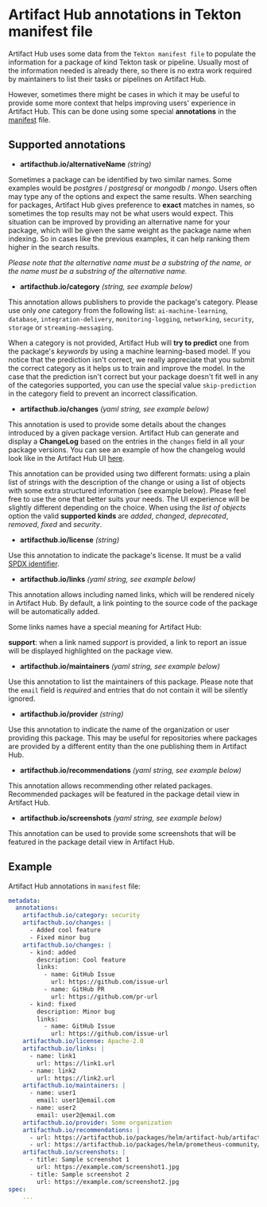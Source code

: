 # Artifact Hub annotations in Tekton manifest file

Artifact Hub uses some data from the `Tekton manifest file` to populate the information for a package of kind Tekton task or pipeline. Usually most of the information needed is already there, so there is no extra work required by maintainers to list their tasks or pipelines on Artifact Hub.

However, sometimes there might be cases in which it may be useful to provide some more context that helps improving users' experience in Artifact Hub. This can be done using some special **annotations** in the [manifest](https://github.com/tektoncd/catalog#catalog-structure) file.

## Supported annotations

- **artifacthub.io/alternativeName** *(string)*

Sometimes a package can be identified by two similar names. Some examples would be *postgres* / *postgresql* or *mongodb* / *mongo*. Users often may type any of the options and expect the same results. When searching for packages, Artifact Hub gives preference to **exact** matches in names, so sometimes the top results may not be what users would expect. This situation can be improved by providing an alternative name for your package, which will be given the same weight as the package name when indexing. So in cases like the previous examples, it can help ranking them higher in the search results.

*Please note that the alternative name must be a substring of the name, or the name must be a substring of the alternative name.*

- **artifacthub.io/category** *(string, see example below)*

This annotation allows publishers to provide the package's category. Please use only *one* category from the following list: `ai-machine-learning`, `database`, `integration-delivery`, `monitoring-logging`, `networking`, `security`, `storage` or `streaming-messaging`.

When a category is not provided, Artifact Hub will **try to predict** one from the package's *keywords* by using a machine learning-based model. If you notice that the prediction isn't correct, we really appreciate that you submit the correct category as it helps us to train and improve the model. In the case that the prediction isn't correct but your package doesn't fit well in any of the categories supported, you can use the special value `skip-prediction` in the category field to prevent an incorrect classification.

- **artifacthub.io/changes** *(yaml string, see example below)*

This annotation is used to provide some details about the changes introduced by a given package version. Artifact Hub can generate and display a **ChangeLog** based on the entries in the `changes` field in all your package versions. You can see an example of how the changelog would look like in the Artifact Hub UI [here](https://artifacthub.io/packages/helm/artifact-hub/artifact-hub?modal=changelog).

This annotation can be provided using two different formats: using a plain list of strings with the description of the change or using a list of objects with some extra structured information (see example below). Please feel free to use the one that better suits your needs. The UI experience will be slightly different depending on the choice. When using the *list of objects* option the valid **supported kinds** are *added*, *changed*, *deprecated*, *removed*, *fixed* and *security*.

- **artifacthub.io/license** *(string)*

Use this annotation to indicate the package's license. It must be a valid [SPDX identifier](https://spdx.org/licenses/).

- **artifacthub.io/links** *(yaml string, see example below)*

This annotation allows including named links, which will be rendered nicely in Artifact Hub. By default, a link pointing to the source code of the package will be automatically added.

Some links names have a special meaning for Artifact Hub:

**support**: when a link named *support* is provided, a link to report an issue will be displayed highlighted on the package view.

- **artifacthub.io/maintainers** *(yaml string, see example below)*

Use this annotation to list the maintainers of this package. Please note that the `email` field is *required* and entries that do not contain it will be silently ignored.

- **artifacthub.io/provider** *(string)*

Use this annotation to indicate the name of the organization or user providing this package. This may be useful for repositories where packages are provided by a different entity than the one publishing them in Artifact Hub.

- **artifacthub.io/recommendations** *(yaml string, see example below)*

This annotation allows recommending other related packages. Recommended packages will be featured in the package detail view in Artifact Hub.

- **artifacthub.io/screenshots** *(yaml string, see example below)*

This annotation can be used to provide some screenshots that will be featured in the package detail view in Artifact Hub.

## Example

Artifact Hub annotations in `manifest` file:

```yaml
metadata:
  annotations:
    artifacthub.io/category: security
    artifacthub.io/changes: |
      - Added cool feature
      - Fixed minor bug
    artifacthub.io/changes: |
      - kind: added
        description: Cool feature
        links:
          - name: GitHub Issue
            url: https://github.com/issue-url
          - name: GitHub PR
            url: https://github.com/pr-url
      - kind: fixed
        description: Minor bug
        links:
          - name: GitHub Issue
            url: https://github.com/issue-url
    artifacthub.io/license: Apache-2.0
    artifacthub.io/links: |
      - name: link1
        url: https://link1.url
      - name: link2
        url: https://link2.url
    artifacthub.io/maintainers: |
      - name: user1
        email: user1@email.com
      - name: user2
        email: user2@email.com
    artifacthub.io/provider: Some organization
    artifacthub.io/recommendations: |
      - url: https://artifacthub.io/packages/helm/artifact-hub/artifact-hub
      - url: https://artifacthub.io/packages/helm/prometheus-community/kube-prometheus-stack
    artifacthub.io/screenshots: |
      - title: Sample screenshot 1
        url: https://example.com/screenshot1.jpg
      - title: Sample screenshot 2
        url: https://example.com/screenshot2.jpg
spec:
    ...
```
